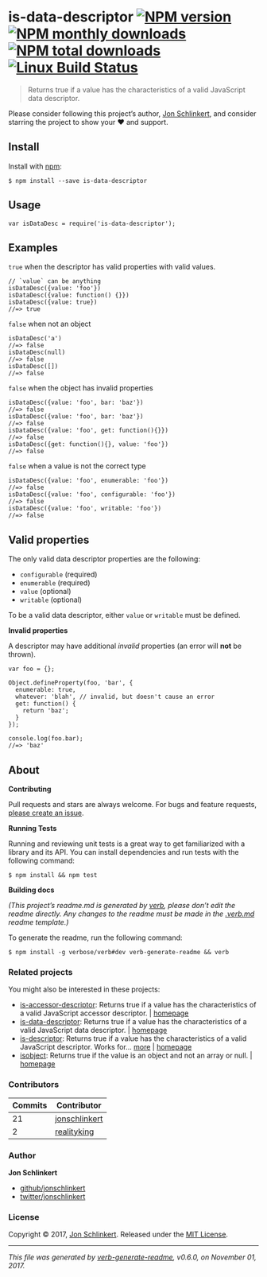 is-data-descriptor [![NPM version](https://img.shields.io/npm/v/is-data-descriptor.svg?style=flat)](https://www.npmjs.com/package/is-data-descriptor) [![NPM monthly downloads](https://img.shields.io/npm/dm/is-data-descriptor.svg?style=flat)](https://npmjs.org/package/is-data-descriptor) [![NPM total downloads](https://img.shields.io/npm/dt/is-data-descriptor.svg?style=flat)](https://npmjs.org/package/is-data-descriptor) [![Linux Build Status](https://img.shields.io/travis/jonschlinkert/is-data-descriptor.svg?style=flat&label=Travis)](https://travis-ci.org/jonschlinkert/is-data-descriptor)
===================================================================================================================================================================================================================================================================================================================================================================================================================================================================================================================================================================================================================

> Returns true if a value has the characteristics of a valid JavaScript data descriptor.

Please consider following this project’s author, [Jon Schlinkert](https://github.com/jonschlinkert), and consider starring the project to show your :heart: and support.

Install
-------

Install with [npm](https://www.npmjs.com/):

    $ npm install --save is-data-descriptor

Usage
-----

    var isDataDesc = require('is-data-descriptor');

Examples
--------

`true` when the descriptor has valid properties with valid values.

    // `value` can be anything
    isDataDesc({value: 'foo'})
    isDataDesc({value: function() {}})
    isDataDesc({value: true})
    //=> true

`false` when not an object

    isDataDesc('a')
    //=> false
    isDataDesc(null)
    //=> false
    isDataDesc([])
    //=> false

`false` when the object has invalid properties

    isDataDesc({value: 'foo', bar: 'baz'})
    //=> false
    isDataDesc({value: 'foo', bar: 'baz'})
    //=> false
    isDataDesc({value: 'foo', get: function(){}})
    //=> false
    isDataDesc({get: function(){}, value: 'foo'})
    //=> false

`false` when a value is not the correct type

    isDataDesc({value: 'foo', enumerable: 'foo'})
    //=> false
    isDataDesc({value: 'foo', configurable: 'foo'})
    //=> false
    isDataDesc({value: 'foo', writable: 'foo'})
    //=> false

Valid properties
----------------

The only valid data descriptor properties are the following:

-   `configurable` (required)
-   `enumerable` (required)
-   `value` (optional)
-   `writable` (optional)

To be a valid data descriptor, either `value` or `writable` must be defined.

**Invalid properties**

A descriptor may have additional *invalid* properties (an error will **not** be thrown).

    var foo = {};

    Object.defineProperty(foo, 'bar', {
      enumerable: true,
      whatever: 'blah', // invalid, but doesn't cause an error
      get: function() {
        return 'baz';
      }
    });

    console.log(foo.bar);
    //=> 'baz'

About
-----

**Contributing**

Pull requests and stars are always welcome. For bugs and feature requests, [please create an issue](../../issues/new).

**Running Tests**

Running and reviewing unit tests is a great way to get familiarized with a library and its API. You can install dependencies and run tests with the following command:

    $ npm install && npm test

**Building docs**

*(This project’s readme.md is generated by [verb](https://github.com/verbose/verb-generate-readme), please don’t edit the readme directly. Any changes to the readme must be made in the [.verb.md](.verb.md) readme template.)*

To generate the readme, run the following command:

    $ npm install -g verbose/verb#dev verb-generate-readme && verb

### Related projects

You might also be interested in these projects:

-   [is-accessor-descriptor](https://www.npmjs.com/package/is-accessor-descriptor): Returns true if a value has the characteristics of a valid JavaScript accessor descriptor. | [homepage](https://github.com/jonschlinkert/is-accessor-descriptor "Returns true if a value has the characteristics of a valid JavaScript accessor descriptor.")
-   [is-data-descriptor](https://www.npmjs.com/package/is-data-descriptor): Returns true if a value has the characteristics of a valid JavaScript data descriptor. | [homepage](https://github.com/jonschlinkert/is-data-descriptor "Returns true if a value has the characteristics of a valid JavaScript data descriptor.")
-   [is-descriptor](https://www.npmjs.com/package/is-descriptor): Returns true if a value has the characteristics of a valid JavaScript descriptor. Works for… [more](https://github.com/jonschlinkert/is-descriptor) | [homepage](https://github.com/jonschlinkert/is-descriptor "Returns true if a value has the characteristics of a valid JavaScript descriptor. Works for data descriptors and accessor descriptors.")
-   [isobject](https://www.npmjs.com/package/isobject): Returns true if the value is an object and not an array or null. | [homepage](https://github.com/jonschlinkert/isobject "Returns true if the value is an object and not an array or null.")

### Contributors

<table><thead><tr class="header"><th><strong>Commits</strong></th><th><strong>Contributor</strong></th></tr></thead><tbody><tr class="odd"><td>21</td><td><a href="https://github.com/jonschlinkert">jonschlinkert</a></td></tr><tr class="even"><td>2</td><td><a href="https://github.com/realityking">realityking</a></td></tr></tbody></table>

### Author

**Jon Schlinkert**

-   [github/jonschlinkert](https://github.com/jonschlinkert)
-   [twitter/jonschlinkert](https://twitter.com/jonschlinkert)

### License

Copyright © 2017, [Jon Schlinkert](https://github.com/jonschlinkert). Released under the [MIT License](LICENSE).

------------------------------------------------------------------------

*This file was generated by [verb-generate-readme](https://github.com/verbose/verb-generate-readme), v0.6.0, on November 01, 2017.*
